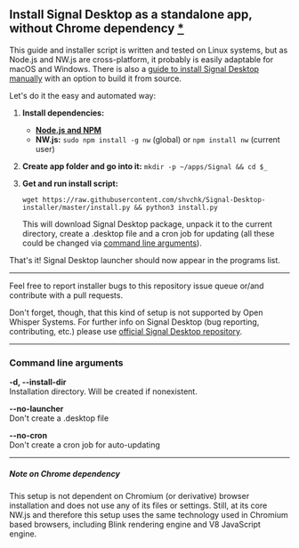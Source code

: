## Install Signal Desktop as a standalone app, without Chrome dependency [\*](#note-on-chrome-dependency)

This guide and installer script is written and tested on Linux systems, but as Node.js and NW.js are cross-platform, it probably is easily adaptable for macOS and Windows. There is also a [guide to install Signal Desktop manually](https://gist.github.com/shvchk/60b8410edf7eb00e7696f1534d47428d#install-signal-desktop-as-a-standalone-app-without-chrome-dependency-) with an option to build it from source.

Let's do it the easy and automated way:

1. **Install dependencies:**
    - **[Node.js and NPM](https://nodejs.org/en/download/package-manager/)**
    - **NW.js:** `sudo npm install -g nw` (global) or `npm install nw` (current user)

2. **Create app folder and go into it:** `mkdir -p ~/apps/Signal && cd $_`

3. **Get and run install script:**

    `wget https://raw.githubusercontent.com/shvchk/Signal-Desktop-installer/master/install.py && python3 install.py`

    This will download Signal Desktop package, unpack it to the current directory, create a .desktop file and a cron job for updating (all these could be changed via [command line arguments](#command-line-arguments)).

That's it! Signal Desktop launcher should now appear in the programs list.

---

Feel free to report installer bugs to this repository issue queue or/and contribute with a pull requests.

Don't forget, though, that this kind of setup is not supported by Open Whisper Systems. For further info on Signal Desktop (bug reporting, contributing, etc.) please use [official Signal Desktop repository](https://github.com/WhisperSystems/Signal-Desktop#signal-desktop).

---

### Command line arguments

**-d, --install-dir**  
Installation directory. Will be created if nonexistent.

**--no-launcher**  
Don't create a .desktop file

**--no-cron**  
Don't create a cron job for auto-updating

---

##### Note on Chrome dependency

This setup is not dependent on Chromium (or derivative) browser installation and does not use any of its files or settings. Still, at its core NW.js and therefore this setup uses the same technology used in Chromium based browsers, including Blink rendering engine and V8 JavaScript engine.
